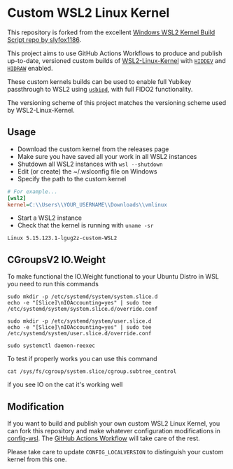 # Custom WSL2 Linux Kernel

This repository is forked from the excellent [Windows WSL2 Kernel Build Script
repo by
slyfox1186](https://github.com/slyfox1186/windows-wsl2-kernel-build-script).

This project aims to use GitHub Actions Workflows to produce and publish
up-to-date, versioned custom builds of
[WSL2-Linux-Kernel](https://github.com/microsoft/WSL2-Linux-Kernel) with
[`HIDDEV`](https://docs.kernel.org/hid/hiddev.html) and
[`HIDRAW`](https://docs.kernel.org/hid/hidraw.html) enabled.

These custom kernels builds can be used to enable full Yubikey passthrough to
WSL2 using [`usbipd`](https://github.com/dorssel/usbipd-win), with full FIDO2
functionality.

The versioning scheme of this project matches the versioning scheme used by
WSL2-Linux-Kernel.

## Usage

- Download the custom kernel from the releases page
- Make sure you have saved all your work in all WSL2 instances
- Shutdown all WSL2 instances with `wsl --shutdown`
- Edit (or create) the ~/.wslconfig file on Windows
- Specify the path to the custom kernel

```ini
# For example...
[wsl2]
kernel=C:\\Users\\YOUR_USERNAME\\Downloads\\vmlinux
```

- Start a WSL2 instance
- Check that the kernel is running with `uname -sr`

```
Linux 5.15.123.1-lgug2z-custom-WSL2
```

## CGroupsV2 IO.Weight

To make functional the IO.Weight functional to your Ubuntu Distro in WSL you need to run this commands

```
sudo mkdir -p /etc/systemd/system/system.slice.d
echo -e "[Slice]\nIOAccounting=yes" | sudo tee /etc/systemd/system/system.slice.d/override.conf
```

```
sudo mkdir -p /etc/systemd/system/user.slice.d
echo -e "[Slice]\nIOAccounting=yes" | sudo tee /etc/systemd/system/user.slice.d/override.conf
```

```
sudo systemctl daemon-reexec
```

To test if properly works you can use this command

```
cat /sys/fs/cgroup/system.slice/cgroup.subtree_control
```

if you see IO on the cat it's working well


## Modification

If you want to build and publish your own custom WSL2 Linux Kernel, you can
fork this repository and make whatever configuration modifications in
[config-wsl](config-wsl). The [GitHub Actions
Workflow](.github/workflows/build.yml) will take care of the rest.

Please take care to update `CONFIG_LOCALVERSION` to distinguish your custom
kernel from this one.
